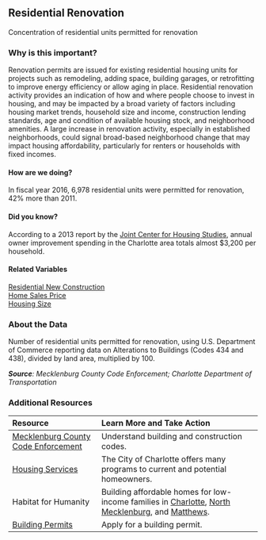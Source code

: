 ## Residential Renovation
Concentration of residential units permitted for renovation

### Why is this important?
Renovation permits are issued for existing residential housing units for projects such as remodeling, adding space, building garages, or retrofitting to improve energy efficiency or allow aging in place. Residential renovation activity provides an indication of how and where people choose to invest in housing, and may be impacted by a broad variety of factors including housing market trends, household size and income, construction lending standards, age and condition of available housing stock, and neighborhood amenities. A large increase in renovation activity, especially in established neighborhoods, could signal broad-based neighborhood change that may impact housing affordability, particularly for renters or households with fixed incomes. 

#### How are we doing?
In fiscal year 2016, 6,978 residential units were permitted for renovation, 42% more than 2011.
 
#### Did you know?
According to a 2013 report by the [Joint Center for Housing Studies](http://www.jchs.harvard.edu/research/improving-americas-housing), annual owner improvement spending in the Charlotte area totals almost $3,200 per household. 

#### Related Variables
<a href="javascript:void(0)" onclick="model.metricId = 'm8'">Residential New Construction</a>  
<a href="javascript:void(0)" onclick="model.metricId = 'm76'">Home Sales Price</a>  
<a href="javascript:void(0)" onclick="model.metricId = 'm6'">Housing Size</a>  

### About the Data
Number of residential units permitted for renovation, using U.S. Department of Commerce reporting data on Alterations to Buildings (Codes 434 and 438), divided by land area, multiplied by 100.

_**Source**: Mecklenburg County Code Enforcement; Charlotte Department of Transportation_

### Additional Resources
|Resource | Learn More and Take Action | 
|:--- | :--- |
|[Mecklenburg County Code Enforcement](http://charmeck.org/mecklenburg/county/LUESA/CodeEnforcement/Pages/default.aspx)| Understand building and construction codes.
|[Housing Services](http://charlottenc.gov/NBS/Housing/Pages/default.aspx)| The City of Charlotte offers many programs to current and potential homeowners.
|Habitat for Humanity|Building affordable homes for low-income families in [Charlotte](http://www.habitatcharlotte.org/), [North Mecklenburg](http://www.ourtownshabitat.org/), and [Matthews](http://www.habitatmatthews.org/).
|[Building Permits](http://charmeck.org/mecklenburg/county/LUESA/CodeEnforcement/Tools/Homeowners/Pages/default.aspx)| Apply for a building permit.